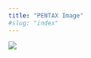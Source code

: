 ```yaml
---
title: "PENTAX Image"
#slug: "index"
---
```


[![](/wp-content/2011/12/981-300x225.jpg)](/wp-content/2011/12/981.jpg)